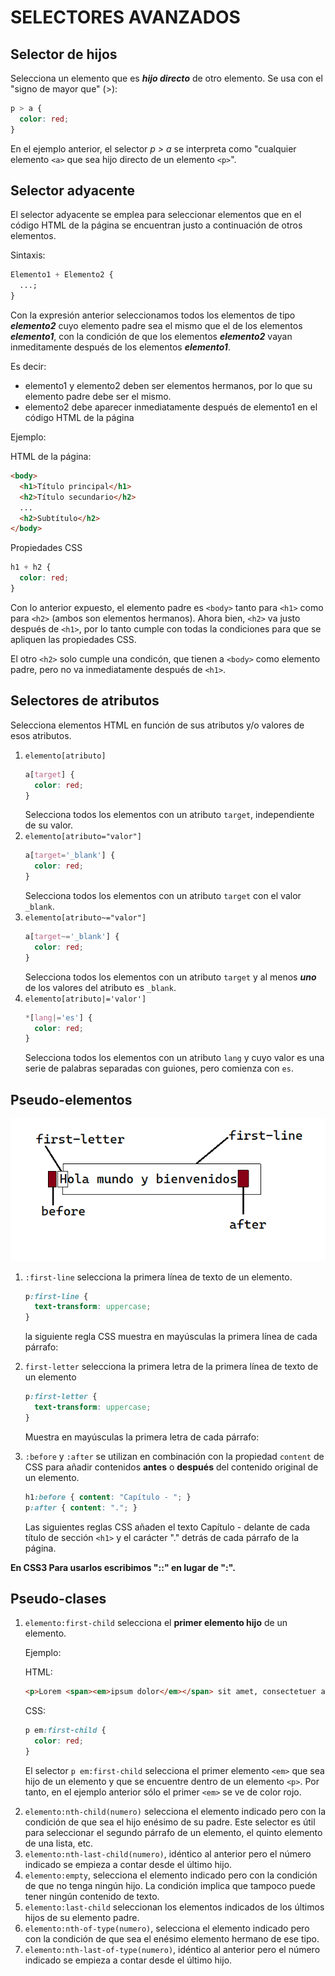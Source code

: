 # **SELECTORES AVANZADOS**

## **Selector de hijos**

Selecciona un elemento que es **_hijo directo_** de otro elemento. Se usa con el "signo de mayor que" (>):

```css
p > a {
  color: red;
}
```

En el ejemplo anterior, el selector _p > a_ se interpreta como "cualquier elemento `<a>` que sea hijo directo de un elemento `<p>`".

## **Selector adyacente**

El selector adyacente se emplea para seleccionar elementos que en el código HTML de la página se encuentran justo a continuación de otros elementos.

Sintaxis:

```css
Elemento1 + Elemento2 {
  ...;
}
```

Con la expresión anterior seleccionamos todos los elementos de tipo **_elemento2_** cuyo elemento padre sea el mismo que el de los elementos **_elemento1_**, con la condición de que los elementos **_elemento2_** vayan inmeditamente después de los elementos **_elemento1_**.

Es decir:

- elemento1 y elemento2 deben ser elementos hermanos, por lo que su elemento padre debe ser el mismo.
- elemento2 debe aparecer inmediatamente después de elemento1 en el código HTML de la página

Ejemplo:

HTML de la página:

```html
<body>
  <h1>Título principal</h1>
  <h2>Título secundario</h2>
  ...
  <h2>Subtítulo</h2>
</body>
```

Propiedades CSS

```css
h1 + h2 {
  color: red;
}
```

Con lo anterior expuesto, el elemento padre es `<body>` tanto para `<h1>` como para `<h2>` (ambos son elementos hermanos). Ahora bien, `<h2>` va justo después de `<h1>`, por lo tanto cumple con todas la condiciones para que se apliquen las propiedades CSS.

El otro `<h2>` solo cumple una condicón, que tienen a `<body>` como elemento padre, pero no va inmediatamente después de `<h1>`.

## **Selectores de atributos**

Selecciona elementos HTML en función de sus atributos y/o valores de esos atributos.

1. `elemento[atributo]`
   ```css
   a[target] {
     color: red;
   }
   ```
   Selecciona todos los elementos con un atributo `target`, independiente de su valor.
2. `elemento[atributo="valor"]`
   ```css
   a[target='_blank'] {
     color: red;
   }
   ```
   Selecciona todos los elementos con un atributo `target` con el valor `_blank`.
3. `elemento[atributo~="valor"]`
   ```css
   a[target~='_blank'] {
     color: red;
   }
   ```
   Selecciona todos los elementos con un atributo `target` y al menos **_uno_** de los valores del atributo es `_blank`.
4. `elemento[atributo|='valor']`
   ```css
   *[lang|='es'] {
     color: red;
   }
   ```
   Selecciona todos los elementos con un atributo `lang` y cuyo valor es una serie de palabras separadas con guiones, pero comienza con `es`.

## **Pseudo-elementos**

![pseudo-elementos](img/pseudo-elementos.png)

1. `:first-line` selecciona la primera línea de texto de un elemento.

   ```css
   p:first-line {
     text-transform: uppercase;
   }
   ```

   la siguiente regla CSS muestra en mayúsculas la primera línea de cada párrafo:

2. `first-letter` selecciona la primera letra de la primera línea de texto de un elemento
   ```css
   p:first-letter {
     text-transform: uppercase;
   }
   ```
   Muestra en mayúsculas la primera letra de cada párrafo:
3. `:before` y `:after` se utilizan en combinación con la propiedad `content` de CSS para añadir contenidos **antes** o **después** del contenido original de un elemento.
   ```css 
   h1:before { content: "Capítulo - "; } 
   p:after { content: "."; } 
   ```
    Las siguientes reglas CSS añaden el texto Capítulo - delante de cada título de sección `<h1>` y el carácter "." detrás de cada párrafo de la página.

**En CSS3 Para usarlos escribimos "::" en lugar de ":".**

## **Pseudo-clases**
1. `elemento:first-child` selecciona el **primer elemento hijo** de un elemento.

    Ejemplo:

    HTML:
    ```html
    <p>Lorem <span><em>ipsum dolor</em></span> sit amet, consectetuer adipiscing elit. Praesent odio sem, tempor quis, <em>auctor eu</em>, tempus at, enim. Praesent nulla ante, <em>ultricies</em> id, porttitor ut, pulvinar quis, dui.</p>
    ```
    CSS:
   ```css
   p em:first-child {
     color: red;
   }
   ```
   El selector `p em:first-child` selecciona el primer elemento `<em>` que sea hijo de un elemento y que se encuentre dentro de un elemento `<p>`. Por tanto, en el ejemplo anterior sólo el primer `<em>` se ve de color rojo.
<!-- más adelante poner ejemplos de cada uno -->
2. `elemento:nth-child(numero)` selecciona el elemento indicado pero con la condición de que sea el hijo enésimo de su padre. Este selector es útil para seleccionar el segundo párrafo de un elemento, el quinto elemento de una lista, etc.
3. `elemento:nth-last-child(numero)`, idéntico al anterior pero el número indicado se empieza a contar desde el último hijo.
4. `elemento:empty`, selecciona el elemento indicado pero con la condición de que no tenga ningún hijo. La condición implica que tampoco puede tener ningún contenido de texto.
5. `elemento:last-child` seleccionan los elementos indicados de los últimos hijos de su elemento padre.
6. `elemento:nth-of-type(numero)`, selecciona el elemento indicado pero con la condición de que sea el enésimo elemento hermano de ese tipo.
7. `elemento:nth-last-of-type(numero)`, idéntico al anterior pero el número indicado se empieza a contar desde el último hijo.
